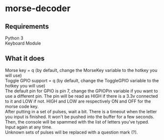 # morse-decoder

## Requirements
Python 3  
Keyboard Module  

## What it does
Morse key = q (by default, change the MorseKey variable to the hotkey you will use)   
Toggle GPIO support = q (by default, change the ToggleGPIO variable to the hotkey you will use)  
The default pin for GPIO is pin 7, change the GPIOPin variable if you want to use a different pin. The pin will be read as HIGH if there is a 3.3v connected to it and LOW if not. HIGH and LOW are respectively ON and OFF for the morse code key.  
After putting in a set of pulses, wait a bit. There is a timeout when the letter you input is finished. It won't be pushed into the buffer for a few seconds.  
Then, the console will be spammed with the list of letters you've typed. Input again at any time.  
Unknown sets of pulses will be replaced with a question mark (?).
